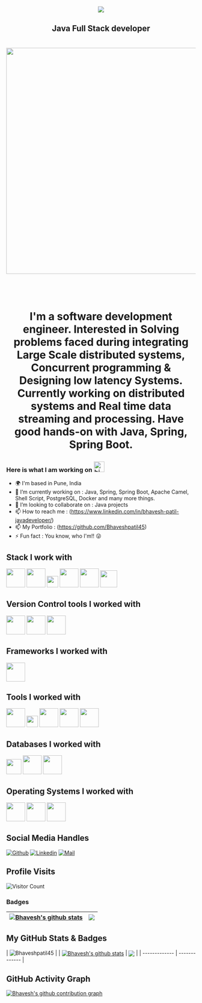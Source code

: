 <h1 align="center">
    <img src="https://readme-typing-svg.herokuapp.com/?font=Righteous&size=35&center=true&vCenter=true&width=500&height=70&duration=4000&lines=Hi+There!+👋;+I'm+Bhavesh+patil!;" />

</h1>
<h2 align="center">Java Full Stack developer </h2>
<h1 align="center">
<img src="https://github.com/Anmol-Baranwal/Cool-GIFs-For-GitHub/assets/74038190/80728820-e06b-4f96-9c9e-9df46f0cc0a5" width="600">
<br><br>
<br/>

I'm a software development engineer. Interested in Solving problems faced during integrating Large Scale distributed systems, Concurrent programming & Designing low latency Systems. Currently working on distributed systems and Real time data streaming and processing. Have good hands-on with Java, Spring, Spring Boot.

### Here is what I am working on <img src="https://user-images.githubusercontent.com/1303154/88677602-1635ba80-d120-11ea-84d8-d263ba5fc3c0.gif" width="28px" height="28px" alt="hi">
- 🌍 I'm based in Pune, India
- 🔭 I’m currently working on : Java, Spring, Spring Boot, Apache Camel, Shell Script, PostgreSQL, Docker and many more things.
- 👯 I’m looking to collaborate on : Java projects
- 📫 How to reach me : (https://www.linkedin.com/in/bhavesh-patil-javadeveloper/)
- 📫 My Portfolio : (https://github.com/Bhaveshpatil45)
- ⚡ Fun fact : You know, who I'm!! 😜


## Stack I work with
<code><img height="50" src="https://www.vectorlogo.zone/logos/java/java-horizontal.svg"></code>
<code><img height="50" src="https://www.vectorlogo.zone/logos/w3_html5/w3_html5-ar21.svg"></code>
<code><img height="30" src="https://github.com/get-icon/geticon/blob/master/icons/maven.svg"></code>
<code><img height="50" src="https://www.vectorlogo.zone/logos/apache/apache-official.svg"></code>
<code><img height="50" src="https://www.vectorlogo.zone/logos/opensource/opensource-ar21.svg"></code>
<code><img height="45" src="https://www.vectorlogo.zone/logos/json/json-ar21.svg"></code>


## Version Control tools I worked with
<code><img height="50" src="https://www.vectorlogo.zone/logos/github/github-ar21.svg"></code>
<code><img height="50" src="https://www.vectorlogo.zone/logos/gitlab/gitlab-ar21.svg"></code>
<code><img height="50" src="https://www.vectorlogo.zone/logos/git-scm/git-scm-ar21.svg"></code>


## Frameworks I worked with
<code><img height="50" src="https://www.vectorlogo.zone/logos/springio/springio-ar21.svg"></code>


## Tools I worked with
<code><img height="50" src="https://img.icons8.com/color/344/intellij-idea.png"></code>
<code><img height="30" src="https://github.com/get-icon/geticon/blob/master/icons/eclipse-logo.svg"></code>
<code><img height="50" src="https://img.icons8.com/color/344/notepad-plus-plus.png"></code>
<code><img height="50" src="https://www.vectorlogo.zone/logos/atlassian_jira/atlassian_jira-ar21.svg"></code>
<code><img height="50" src="https://github.com/get-icon/geticon/blob/master/icons/microsoft-office.svg"></code>


## Databases I worked with
<code><img height="40" src="https://www.vectorlogo.zone/logos/mysql/mysql-horizontal.svg"></code>
<code><img height="50" src="https://www.vectorlogo.zone/logos/postgresql/postgresql-ar21.svg"></code>
<code><img height="50" src="https://www.vectorlogo.zone/logos/mongodb/mongodb-ar21.svg"></code>

## Operating Systems I worked with
<code><img height="50" src="https://github.com/get-icon/geticon/blob/master/icons/microsoft-windows.svg"></code>
<code><img height="50" src="https://www.vectorlogo.zone/logos/linux/linux-ar21.svg"></code>
<code><img height="50" src="https://www.vectorlogo.zone/logos/ubuntu/ubuntu-ar21.svg"></code>

## Social Media Handles
[![Github](https://img.shields.io/github/followers/Bhaveshpatil45?label=Follow&style=social)](https://github.com/Bhaveshpatil45)
[![Linkedin](https://img.shields.io/badge/-Bhaveshpatil-blue?style=flat-square&logo=linkedin&logoColor=white&link=)](https://https://www.linkedin.com/in/bhavesh-patil-javadeveloper/)
[![Mail](https://img.shields.io/badge/-bp700259@gmail.com-gray?style=flat-square&logo=gmail&logoColor=red&link=)](mailto:bp700259@gmail.com)

## Profile Visits
![Visitor Count](https://profile-counter.glitch.me/{Bhaveshpatil45}/count.svg)

### Badges
| <a href="https://github.com/Bhaveshpatil45/Bhaveshpatil45"><img align="center" src="https://github-readme-stats.vercel.app/api?username=Bhaveshpatil45&show_icons=true&theme=buefy&hide_border=true&count_private=true" alt="Bhavesh's github stats" /></a> | <a href="https://github.com/Bhaveshpatil45/Bhaveshpatil45"><img align="center" src="https://github-readme-stats.vercel.app/api/top-langs/?username=Bhaveshpatil45&layout=compact&theme=buefy&hide_border=true&langs_count=8" /></a> |
| ------------- | ------------- |

## My GitHub Stats & Badges
| <img src="https://github-profile-trophy.vercel.app/?username=Bhaveshpatil45" alt="Bhaveshpatil45" /> |
| <a href="https://github.com/Bhaveshpatil45"><img align="center" src="https://github-readme-stats.vercel.app/api?username=Bhaveshpatil45&show_icons=true&theme=buefy&hide_border=true&count_private=true" alt="Bhavesh's github stats" /></a> | <a href="https://github.com/kodtodya/kodtodya"><img align="center" src="https://github-readme-stats.vercel.app/api/top-langs/?username=Bhaveshpatil45&layout=compact&theme=buefy&hide_border=true&langs_count=8" /></a> |
| ------------- | ------------- |


## GitHub Activity Graph
[![Bhavesh's github contribution graph](https://github-readme-activity-graph.vercel.app/graph?username=Bhaveshpatil45&custom_title=Bhaveshpatil45%27s%20activity%20graph&bg_color=fffff0&line=0891b2&point=ffffff&area_color=1c1917&area=true&hide_border=true&color=708090&days=60)](https://github.com/Bhaveshpatil45)

